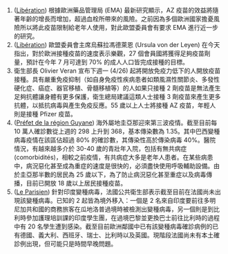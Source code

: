 1. ([Libération](https://bit.ly/3dJrmre)) 根據歐洲藥品管理局 (EMA) 最新研究顯示，AZ 疫苗的效益將隨著年齡的增長而增加，超過血栓所帶來的風險。之前因為多個歐洲國家擔憂風險所以將此疫苗限制給老年人使用，對此歐盟委員會有要求 EMA 進行近一步的研究。
1. ([Libération](https://bit.ly/3dJrmre)) 歐盟委員會主席烏蘇拉馮德萊恩 (Ursula von der Leyen) 在今天指出，對於歐洲接種疫苗的速度表示樂觀，27 個會員國將獲得足夠疫苗劑量，預計在今年 7 月可達到 70% 的成人人口皆完成接種的目標。
1. 衛生部長 Olivier Veran 宣布下週一 (4/26) 起將開放免疫力低下的人開放疫苗接種。具有嚴重免疫抑制（如自身免疫性疾病患者如類風濕性關節炎、多發性硬化症、癌症、器官移植、骨髓移植等）的人如果只接種 2 劑疫苗是無法產生足夠抗體讓身體有更多保護，衛生總局建議這類人士接種 3 劑疫苗來產生更多抗體，以抵抗病毒與產生免疫反應。55 歲以上人士將接種 AZ 疫苗，年輕人則是接種 Pfizer 疫苗。
2. ([Préfet de la région Guyane](https://bit.ly/3dNrK8l)) 海外屬地圭亞那迎來第三波疫情。截至目前每 10 萬人確診數從上週的 298 上升到 368，基本傳染數為 1.35。其中巴西變種病毒疫情在該區佔超過 80% 的確診數，其傳染性高於傳染病毒 40%。醫院情況，有越來越多介於 30-40 歲的青壯年入院，包括有無共病症 (comorbidités)，相較之前疫情，有共病症大多是老年人患者。在某些病患中，病況惡化甚至成為重症的速度是很快的，必須盡快使用呼吸輔助設備。由於圭亞那半數的居民為 25 歲以下，為了防止病況惡化甚至重症以及病毒傳播，目前已開放 18 歲以上居民接種疫苗。
3. ([Le Parisien](https://bit.ly/3etpamS)) 針對印度變種病毒，法國公共衛生部表示截至目前在法國尚未出現該變種病毒。已知的 2 起皆為境外移入：一個是 2 名來自印度要前往多明尼加共和國的商務旅客在瓜地洛普過境時被檢測出變種病毒，另一個則是到比利時參加護理培訓課的印度學生團，在過境巴黎並更換巴士前往比利時的過程中有 20 名學生遭到感染。截至目前歐洲鄰國中已有該變種病毒確診病例的已有德國、義大利、西班牙、瑞士、比利時以及英國。現階段法國尚未有本土確診例出現，但可能只是時間早晚問題。

